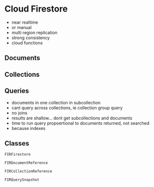 # Cloud Firestore

* near realtime
* or manual
* multi region replication
* strong consistency
* cloud functions

## Documents

## Collections

## Queries
* documents in one collection in subcollection
* cant query across collections, ie collection group query
* no joins
* results are shallow... dont get subcollections and documents
* time to run query propoertional to documents returned, not searched
* because indexes

## Classes

`FIRFirestore`

`FIRDocumentReference`

`FIRCollectionReference`

`FIRQuerySnapshot`

